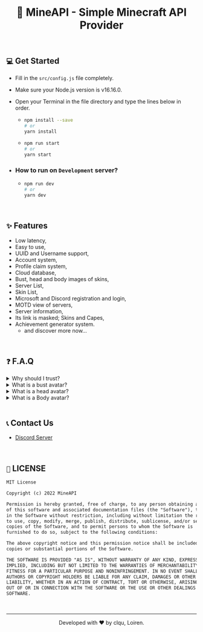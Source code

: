 <h1 align="center">🧱 MineAPI - Simple Minecraft API Provider</h1>

<br />

## `💻` Get Started
- Fill in the `src/config.js` file completely.
- Make sure your Node.js version is v16.16.0.
- Open your Terminal in the file directory and type the lines below in order.

  - ```bash
    npm install --save
    # or
    yarn install
    ```
  - ```bash
    npm run start
    # or
    yarn start
    ```
- ### How to run on `Development` server?
  - ```bash
    npm run dev
    # or
    yarn dev
    ```
    
<br />

## `✨` Features
- Low latency,
- Easy to use,
- UUID and Username support,
- Account system,
- Profile claim system,
- Cloud database,
- Bust, head and body images of skins,
- Server List,
- Skin List,
- Microsoft and Discord registration and login,
- MOTD view of servers,
- Server information,
- Its link is masked; Skins and Capes,
- Achievement generator system.
  - and discover more now...

<br />

## `❓` F.A.Q
<details>
  <summary>Why should I trust?</summary>
  
  - MineAPI is written quite neatly and clearly compared to its competitors. The project is open source with everything and its interface is among them.
</details>
<details>
  <summary>What is a bust avatar?</summary>
  
  - Bust avatar is the appearance of the character without the lower body. You can see the example below.
  ![Bust Body](https://api.mineapi.me/v1/bust/ImClau)
</details>
<details>
  <summary>What is a head avatar?</summary>
  
  - Head avatar is the appearance of the character only head. You can see the example below.
  ![Head](https://api.mineapi.me/v1/head/ImClau)
</details>
<details>
  <summary>What is a Body avatar?</summary>
  
  - Body avatar is the appearance of the character with full body. You can see the example below.
  ![Body](https://api.mineapi.me/v1/body/ImClau)
</details>

<br />

## `📞` Contact Us
- [Discord Server](https://discord.gg/rJ2G8YRVVa)

<br />

## `📃` LICENSE
```txt
MIT License

Copyright (c) 2022 MineAPI

Permission is hereby granted, free of charge, to any person obtaining a copy
of this software and associated documentation files (the "Software"), to deal
in the Software without restriction, including without limitation the rights
to use, copy, modify, merge, publish, distribute, sublicense, and/or sell
copies of the Software, and to permit persons to whom the Software is
furnished to do so, subject to the following conditions:

The above copyright notice and this permission notice shall be included in all
copies or substantial portions of the Software.

THE SOFTWARE IS PROVIDED "AS IS", WITHOUT WARRANTY OF ANY KIND, EXPRESS OR
IMPLIED, INCLUDING BUT NOT LIMITED TO THE WARRANTIES OF MERCHANTABILITY,
FITNESS FOR A PARTICULAR PURPOSE AND NONINFRINGEMENT. IN NO EVENT SHALL THE
AUTHORS OR COPYRIGHT HOLDERS BE LIABLE FOR ANY CLAIM, DAMAGES OR OTHER
LIABILITY, WHETHER IN AN ACTION OF CONTRACT, TORT OR OTHERWISE, ARISING FROM,
OUT OF OR IN CONNECTION WITH THE SOFTWARE OR THE USE OR OTHER DEALINGS IN THE
SOFTWARE.
```

<br />

---
<p align="center">Developed with ❤ by clqu, Loiren.</p>
